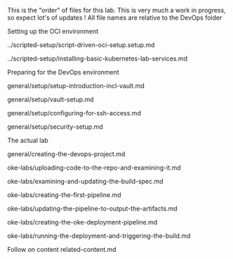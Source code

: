 This is the "order" of files for this lab. This is very much a work in progress, so expect lot's of updates ! All file names are relative to the DevOps folder

Setting up the OCI environment

../scripted-setup/script-driven-oci-setup.setup.md

../scripted-setup/installing-basic-kubernetes-lab-services.md

Preparing for the DevOps environment

general/setup/setup-introduction-incl-vault.md

general/setup/vault-setup.md

general/setup/configuring-for-ssh-access.md

general/setup/security-setup.md

The actual lab

general/creating-the-devops-project.md

oke-labs/uploading-code-to-the-repo-and-examining-it.md

oke-labs/examining-and-updating-the-build-spec.md

oke-labs/creating-the-first-pipeline.md

oke-labs/updating-the-pipeline-to-output-the-artifacts.md

oke-labs/creating-the-oke-deployment-pipeline.md

oke-labs/running-the-deployment-and-triggering-the-build.md

Follow on content
related-content.md